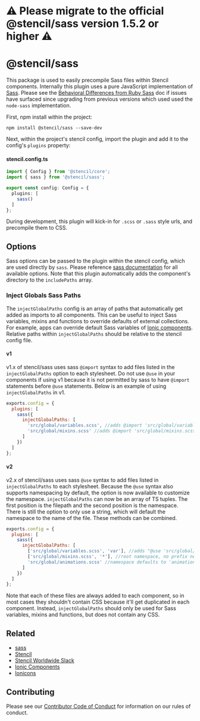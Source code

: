 # ⚠️ Please migrate to the official @stencil/sass version 1.5.2 or higher ⚠️

# @stencil/sass

This package is used to easily precompile Sass files within Stencil components. Internally this plugin uses a pure JavaScript implementation of [Sass](https://www.npmjs.com/package/sass). Please see the
[Behavioral Differences from Ruby Sass](https://www.npmjs.com/package/sass#behavioral-differences-from-ruby-sass) doc if issues have surfaced since upgrading from previous versions which used used the `node-sass` implementation.

First, npm install within the project:

```
npm install @stencil/sass --save-dev
```

Next, within the project's stencil config, import the plugin and add it to the config's `plugins` property:

#### stencil.config.ts
```ts
import { Config } from '@stencil/core';
import { sass } from '@stencil/sass';

export const config: Config = {
  plugins: [
    sass()
  ]
};
```

During development, this plugin will kick-in for `.scss` or `.sass` style urls, and precompile them to CSS.


## Options

Sass options can be passed to the plugin within the stencil config, which are used directly by `sass`. Please reference [sass documentation](https://www.npmjs.com/package/sass) for all available options. Note that this plugin automatically adds the component's directory to the `includePaths` array.


### Inject Globals Sass Paths

The `injectGlobalPaths` config is an array of paths that automatically get added as imports to all components. This can be useful to inject Sass variables, mixins and functions to override defaults of external collections. For example, apps can override default Sass variables of [Ionic components](https://www.npmjs.com/package/@ionic/core). Relative paths within `injectGlobalPaths` should be relative to the stencil config file.

#### v1 

v1.x of stencil/sass uses sass `@import` syntax to add files listed in the `injectGlobalPaths` option to each stylesheet.  Do not use `@use` in your components if using v1 because it is not permitted by sass to have `@import` statements before `@use` statements.  Below is an example of using `injectGlobalPaths` in v1.

```js
exports.config = {
  plugins: [
    sass({
      injectGlobalPaths: [
        'src/global/variables.scss', //adds @import 'src/global/variables.scss' statement
        'src/global/mixins.scss' //adds @import 'src/global/mixins.scss' statement
      ]
    })
  ]
};
```

#### v2

v2.x of stencil/sass uses sass `@use` syntax to add files listed in `injectGlobalPaths` to each stylesheet.  Because the `@use` syntax also supports namespacing by default, the option is now available to customize the namespace. `injectGlobalPaths` can now be an array of TS tuples.  The first position is the filepath and the second position is the namespace.  There is still the option to only use a string, which will default the namespace to the name of the file. These methods can be combined.

```js
exports.config = {
  plugins: [
    sass({
      injectGlobalPaths: [
        ['src/global/variables.scss', 'var'], //adds "@use 'src/global/variables.scss' as var" statement
        ['src/global/mixins.scss', '*'], //root namespace, no prefix needed to access
        'src/global/animations.scss' //namespace defaults to 'animations'
      ]
    })
  ]
};
```

Note that each of these files are always added to each component, so in most cases they shouldn't contain CSS because it'll get duplicated in each component. Instead, `injectGlobalPaths` should only be used for Sass variables, mixins and functions, but does not contain any CSS.


## Related

* [sass](https://www.npmjs.com/package/sass)
* [Stencil](https://stenciljs.com/)
* [Stencil Worldwide Slack](https://stencil-worldwide.slack.com)
* [Ionic Components](https://www.npmjs.com/package/@ionic/core)
* [Ionicons](http://ionicons.com/)


## Contributing

Please see our [Contributor Code of Conduct](https://github.com/ionic-team/ionic/blob/master/CODE_OF_CONDUCT.md) for information on our rules of conduct.
